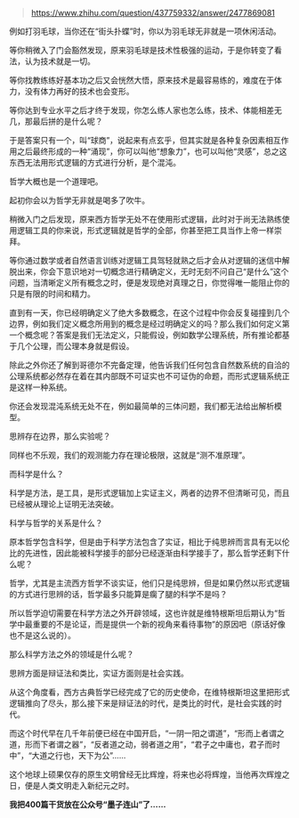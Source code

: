 > https://www.zhihu.com/question/437759332/answer/2477869081





例如打羽毛球，当你还在“街头扑蝶”时，你以为羽毛球无非就是一项休闲活动。

等你稍微入了门会豁然发现，原来羽毛球是技术性极强的运动，于是你转变了看法，认为技术就是一切。

等你找教练练好基本功之后又会恍然大悟，原来技术是最容易练的，难度在于体力，没有体力再好的技术也会变形。

等你达到专业水平之后才终于发现，你怎么练人家也怎么练，技术、体能相差无几，那最后拼的是什么呢？

于是答案只有一个，叫“球商”，说起来有点玄乎，但其实就是各种复杂因素相互作用之后最终形成的一种“涌现”，你可以叫他“想象力”，也可以叫他“灵感”，总之这东西无法用形式逻辑的方式进行分析，是个混沌。

哲学大概也是一个道理吧。

起初你会以为哲学无非就是喝多了吹牛。

稍微入门之后发现，原来西方哲学无处不在使用形式逻辑，此时对于尚无法熟练使用逻辑工具的你来说，形式逻辑就是哲学的全部，你甚至把工具当作上帝一样崇拜。

等你通过数学或者自然语言训练对逻辑工具驾轻就熟之后才会从对逻辑的迷信中解脱出来，你会下意识地对一切概念进行精确定义，无时无刻不问自己“是什么”这个问题，当清晰定义所有概念之时，便是发现绝对真理之日，你觉得唯一能阻止你的只是有限的时间和精力。

直到有一天，你已经明确定义了绝大多数概念，在这个过程中你会反复碰撞到几个边界，例如我们定义概念所用到的概念是经过明确定义的吗？那么我们如何定义第一个概念呢？答案是我们无法定义，只能假设，例如数学公理系统，所有推论都基于几个公理，而公理本身就是假设。

除此之外你还了解到哥德尔不完备定理，他告诉我们任何包含自然数系统的自洽的公理系统都必然存在着在其内部既不可证实也不可证伪的命题，而形式逻辑系统正是这样一种系统。

你还会发现混沌系统无处不在，例如最简单的三体问题，我们都无法给出解析模型。

思辨存在边界，那么实验呢？

同样也不乐观，我们的观测能力存在理论极限，这就是“测不准原理”。

而科学是什么？

科学是方法，是工具，是形式逻辑加上实证主义，两者的边界不但清晰可见，而且已经被从理论上证明无法突破。

科学与哲学的关系是什么？

原本哲学包含科学，但是由于科学方法包含了实证，相比于纯思辨而言具有无以伦比的先进性，因此能被科学接手的部分已经逐渐由科学接手了，那么哲学还剩下什么呢？

哲学，尤其是主流西方哲学不谈实证，他们只是纯思辨，但是如果仍然以形式逻辑的方式进行思辨的话，哲学最多只能算是瘸了腿的科学不是吗？

所以哲学迫切需要在科学方法之外开辟领域，这也许就是维特根斯坦后期认为“哲学中最重要的不是论证，而是提供一个新的视角来看待事物”的原因吧（原话好像也不是这么说的）。

那么科学方法之外的领域是什么呢？

思辨方面是辩证法和类比，实证方面则是社会实践。

从这个角度看，西方古典哲学已经完成了它的历史使命，在维特根斯坦这里把形式逻辑推向了尽头，那么接下来是辩证法的时代，是类比的时代，是社会实践的时代。

而这个时代早在几千年前便已经在中国开启，“一阴一阳之谓道”，“形而上者谓之道，形而下者谓之器”，“反者道之动，弱者道之用”，“君子之中庸也，君子而时中”，“大道之行也，天下为公”……

这个地球上硕果仅存的原生文明曾经无比辉煌，将来也必将辉煌，当他再次辉煌之日，便是人类文明走入新纪元之时。

**我把400篇干货放在公众号“墨子连山”了……**




